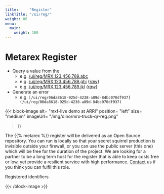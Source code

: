 ```yaml
---
title:     "Register"
linkTitle: "/ui/reg/"
weight: 80
menu:
  main:
    weight: 100
---
```

# Metarex Register

* Query a value from the
   * e.g. [/ui/reg/MRX.123.456.789.abc](/ui/reg/MRX.123.456.789.abc)
   * e.g. [/ui/reg/MRX.123.456.789.ghi](/ui/reg/MRX.123.456.789.ghi) {_[raw](/reg/MRX.123.456.789.ghi.json)_}
   * e.g. [/ui/reg/MRX.123.456.789.jkl](/ui/reg/MRX.123.456.789.jkl) {_[raw](/reg/MRX.123.456.789.jkl.json)_}
* Generate an error
   * e.g. `[/ui/reg/06da8618-925d-4238-a89d-84bc070df937](/ui/reg/06da8618-925d-4238-a89d-84bc070df937)`

{{< block-image
    alt=      "mxf-live demo at ARRI"
    position= "left"
    size=     "medium"
    imageUrl= "/img/dino/mrx-truck-qr-reg.png"
>}}

The {{% metarex %}} register will be delivered as an Open Source repository. You
can run is locally so that your secret squirrel production is invisible outside
your firewall, or you can use the public server (this one) which will be free
for the duration of the project. We are looking for a partner to be a long term
host for the register that is able to keep costs free or low, yet provide a
resilient service with high performance. [Contact](/contact) us if you think you
can fulfil this role.

Registered identifiers

{{< /block-image >}}